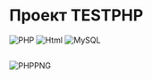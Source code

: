 # Проект TESTPHP
![PHP](https://img.shields.io/badge/PHP-poorple)
![Html](https://img.shields.io/badge/html-orange)
![MySQL](https://img.shields.io/badge/MySQL-blue)
##

![PHPPNG](https://github.com/AluHadj22/TESTPHP/assets/140946881/88beea1a-d884-49a8-82ed-51f7e3f85166)
